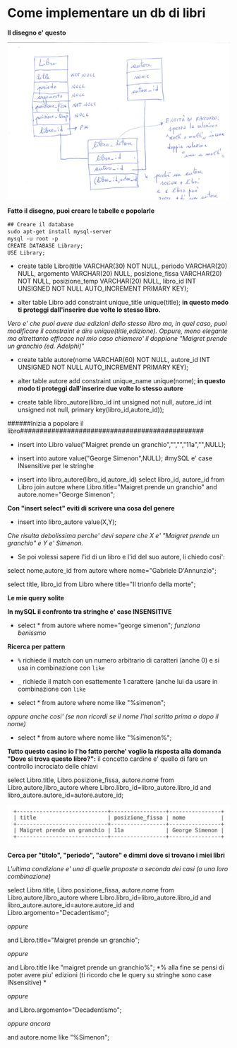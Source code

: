 # Come implementare un db di libri
**Il disegno e' questo**

![alt tag](https://raw.githubusercontent.com/GiuseppeFasanella/DataBase_utilities/master/img/libri_db.png)

**Fatto il disegno, puoi creare le tabelle e popolarle**

```
## Creare il database
sudo apt-get install mysql-server
mysql -u root -p
CREATE DATABASE Library;
USE Library;
```


* create table Libro(title VARCHAR(30) NOT NULL, periodo VARCHAR(20) NULL, argomento VARCHAR(20) NULL, posizione_fissa VARCHAR(20) NOT NULL, posizione_temp VARCHAR(20) NULL, libro_id INT UNSIGNED NOT NULL AUTO_INCREMENT PRIMARY KEY);

* alter table Libro add constraint unique_title unique(title); **in questo modo ti proteggi dall'inserire due volte lo stesso libro.**

*Vero e' che puoi avere due edizioni dello stesso libro ma, in quel caso, puoi modificare il constraint e dire unique(title,edizione). Oppure, meno elegante ma altrettanto efficace nel mio caso chiamero' il doppione "Maigret prende un granchio (ed. Adelphi)"*

* create table autore(nome VARCHAR(60) NOT NULL, autore_id INT UNSIGNED NOT NULL AUTO_INCREMENT PRIMARY KEY);

* alter table autore add constraint unique_name unique(nome); **in questo modo ti proteggi dall'inserire due volte lo stesso autore**

* create table libro_autore(libro_id int unsigned not null, autore_id int unsigned not null, primary key(libro_id,autore_id));

######Inizia a popolare il libro###############################################
* insert into Libro value("Maigret prende un granchio","","","11a","",NULL);

* insert into autore value("George Simenon",NULL); #mySQL e' case INsensitive per le stringhe

* insert into libro_autore(libro_id,autore_id) select libro_id, autore_id from Libro join autore where Libro.title="Maigret prende un granchio" and autore.nome="George Simenon"; 

**Con "insert select" eviti di scrivere una cosa del genere**

* insert into libro_autore value(X,Y); 

*Che risulta debolissima perche' devi sapere che X e' "Maigret prende un granchio" e Y e' Simenon.*

* Se poi volessi sapere l'id di un libro e l'id del suo autore, li chiedo cosi':

select nome,autore_id from autore where nome="Gabriele D'Annunzio";

select title, libro_id from Libro where title="Il trionfo della morte";


**Le mie query solite**

**In mySQL il confronto tra stringhe e' case INSENSITIVE**

* select * from autore where nome="george simenon"; *funziona benissmo*

**Ricerca per pattern**

* `%` richiede il match con un numero arbitrario di caratteri (anche 0) e si usa in combinazione con `like`

* `_` richiede il match con esattemente 1 carattere (anche lui da usare in combinazione con `like`

* select * from autore where nome like "%simenon";

*oppure anche cosi' (se non ricordi se il nome l'hai scritto prima o dopo il nome)*

* select * from autore where nome like "%simenon%";

**Tutto questo casino io l'ho fatto perche' voglio la risposta alla domanda "Dove si trova questo libro?":** il concetto cardine e' quello di fare un controllo incrociato delle chiavi

select Libro.title, Libro.posizione_fissa, autore.nome from Libro,autore,libro_autore where Libro.libro_id=libro_autore.libro_id and libro_autore.autore_id=autore.autore_id;

![alt tag](https://raw.githubusercontent.com/GiuseppeFasanella/DataBase_utilities/master/img/output_query.png)

**Cerca per "titolo", "periodo", "autore" e dimmi dove si trovano i miei libri**

*L'ultima condizione e' una di quelle proposte a seconda dei casi (o una loro combinazione)*

select Libro.title, Libro.posizione_fissa, autore.nome
from Libro,autore,libro_autore 
where Libro.libro_id=libro_autore.libro_id and libro_autore.autore_id=autore.autore_id
and Libro.argomento="Decadentismo";

*oppure*

and Libro.title="Maigret prende un granchio";

*oppure*

and Libro.title like "maigret prende un granchio%"; *% alla fine se pensi di poter avere piu' edizioni (ti ricordo che le query su stringhe sono case INsensitive) *

*oppure*

and Libro.argomento="Decadentismo";

*oppure ancora*

and autore.nome like "%Simenon";




